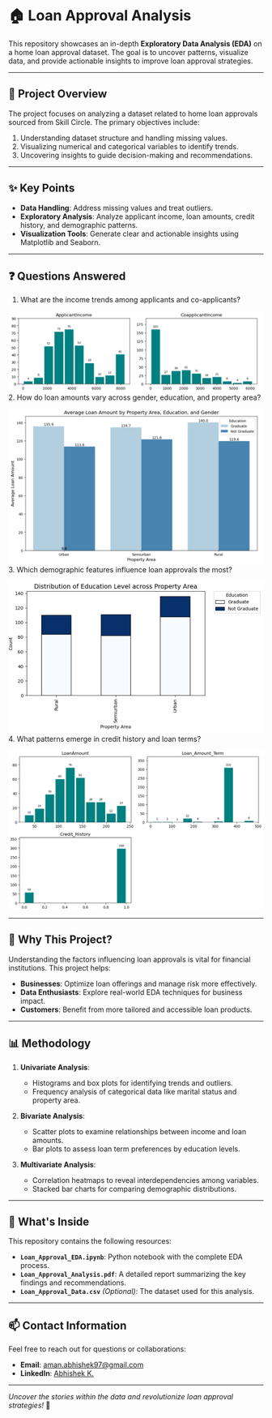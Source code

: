 # 🏠 Loan Approval Analysis

This repository showcases an in-depth **Exploratory Data Analysis (EDA)** on a home loan approval dataset. The goal is to uncover patterns, visualize data, and provide actionable insights to improve loan approval strategies. 

---

## 🌟 Project Overview

The project focuses on analyzing a dataset related to home loan approvals sourced from Skill Circle. The primary objectives include:
1. Understanding dataset structure and handling missing values.
2. Visualizing numerical and categorical variables to identify trends.
3. Uncovering insights to guide decision-making and recommendations.

---

## ✨ Key Points
- **Data Handling**: Address missing values and treat outliers.
- **Exploratory Analysis**: Analyze applicant income, loan amounts, credit history, and demographic patterns.
- **Visualization Tools**: Generate clear and actionable insights using Matplotlib and Seaborn.

---

## ❓ Questions Answered

1. What are the income trends among applicants and co-applicants?

![app and coapp](https://github.com/Abhishek-4195/Python-EDA-Loan-Approval-Analysis/blob/main/applicant%20and%20coapplicant%20income.png)
2. How do loan amounts vary across gender, education, and property area? 

![genedupro](https://github.com/Abhishek-4195/Python-EDA-Loan-Approval-Analysis/blob/main/Average%20Loan%20Amount%20by%20Property%20Area%2C%20Education%2C%20and%20Gender.png)
3. Which demographic features influence loan approvals the most?

![demloan](https://github.com/Abhishek-4195/Python-EDA-Loan-Approval-Analysis/blob/main/Distribution%20of%20Education%20Level%20across%20Property%20Area.png) 
4. What patterns emerge in credit history and loan terms?

![creditandloan](https://github.com/Abhishek-4195/Python-EDA-Loan-Approval-Analysis/blob/main/loan%20and%20credit%20history.png)

---

## 🌈 Why This Project?

Understanding the factors influencing loan approvals is vital for financial institutions. This project helps:
- **Businesses**: Optimize loan offerings and manage risk more effectively.
- **Data Enthusiasts**: Explore real-world EDA techniques for business impact.
- **Customers**: Benefit from more tailored and accessible loan products.

---

## 📊 Methodology
1. **Univariate Analysis**:  
   - Histograms and box plots for identifying trends and outliers.  
   - Frequency analysis of categorical data like marital status and property area.  

2. **Bivariate Analysis**:  
   - Scatter plots to examine relationships between income and loan amounts.  
   - Bar plots to assess loan term preferences by education levels.  

3. **Multivariate Analysis**:  
   - Correlation heatmaps to reveal interdependencies among variables.  
   - Stacked bar charts for comparing demographic distributions.  

---

## 📂 What's Inside

This repository contains the following resources:

- **`Loan_Approval_EDA.ipynb`**: Python notebook with the complete EDA process.
- **`Loan_Approval_Analysis.pdf`**: A detailed report summarizing the key findings and recommendations.
- **`Loan_Approval_Data.csv`** *(Optional)*: The dataset used for this analysis.

---

## 📫 Contact Information

Feel free to reach out for questions or collaborations:

- **Email**: aman.abhishek97@gmail.com  
- **LinkedIn**: [Abhishek K.](https://www.linkedin.com/in/abhishek-k)

---

*Uncover the stories within the data and revolutionize loan approval strategies!* 🚀
